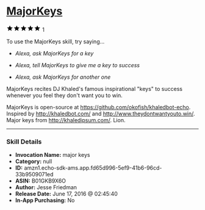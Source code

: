 # [MajorKeys](http://alexa.amazon.com/#skills/amzn1.echo-sdk-ams.app.fd65d996-5ef9-41b6-96cd-33b9509071ed)
![5 stars](../../images/ic_star_black_18dp_1x.png)![5 stars](../../images/ic_star_black_18dp_1x.png)![5 stars](../../images/ic_star_black_18dp_1x.png)![5 stars](../../images/ic_star_black_18dp_1x.png)![5 stars](../../images/ic_star_black_18dp_1x.png) 1

To use the MajorKeys skill, try saying...

* *Alexa, ask MajorKeys for a key*

* *Alexa, tell MajorKeys to give me a key to success*

* *Alexa, ask MajorKeys for another one*

MajorKeys recites DJ Khaled's famous inspirational "keys" to success whenever you feel they don't want you to win.

MajorKeys is open-source at https://github.com/okofish/khaledbot-echo.
Inspired by http://khaledbot.com/ and http://www.theydontwantyouto.win/. Major keys from http://khaledipsum.com/. Lion.

***

### Skill Details

* **Invocation Name:** major keys
* **Category:** null
* **ID:** amzn1.echo-sdk-ams.app.fd65d996-5ef9-41b6-96cd-33b9509071ed
* **ASIN:** B01GKB9X6O
* **Author:** Jesse Friedman
* **Release Date:** June 17, 2016 @ 02:45:40
* **In-App Purchasing:** No
